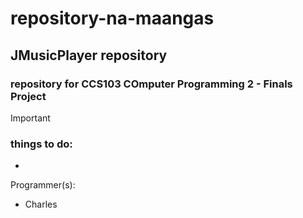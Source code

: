 # repository-na-maangas
## JMusicPlayer repository
### repository for **CCS103 COmputer Programming 2** - Finals Project

> [!IMPORTANT]
> ### things to do:
> - 



Programmer(s):
- Charles

